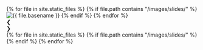 ---
---
<style>.main-content {padding: 0}</style>

<div class="w3-display-container">
    {% for file in site.static_files %}
        {% if file.path contains "/images/slides/" %}
            <img class="mySlides w3-animate-opacity" src="{{ file.path }}" alt="{{ file.basename }}">
        {% endif %}
    {% endfor %}
    <div class="w3-center w3-container w3-section w3-text-white w3-display-bottommiddle" style="width:100%">
        <div class="w3-left w3-hover-text-khaki cursor" onclick="plusDivs(-1)">&#10094;</div>
        <div class="w3-right w3-hover-text-khaki cursor" onclick="plusDivs(1)">&#10095;</div>
        {% for file in site.static_files %}
            {% if file.path contains "/images/slides/" %}
                <span class="w3-badge dotnavi w3-border w3-transparent w3-hover-white" onclick="currentDiv({% increment index %})"></span>
            {% endif %}
        {% endfor %}
    </div>
</div>

<script>
    var slideIndex = 1;
    var autoInterval,autoTimeout;
    showDivs(1);
    iniautoshow();

    function iniautoshow() {
        autoInterval = setInterval(autoshow, 3000);
    }

    function autoshow() {
        showDivs(slideIndex += 1);
    }

    function plusDivs(n) {
    showDivs(slideIndex += n);
    clearInterval(autoInterval);
    clearTimeout(autoTimeout);
    iniautoshow();
    }

    function currentDiv(n) {
    showDivs(slideIndex = n+1);
    clearInterval(autoInterval);
    clearTimeout(autoTimeout);
    autoTimeout = setTimeout(iniautoshow, 8000);
    }

    function showDivs(n) {
    var i;
    var x = document.getElementsByClassName("mySlides");
    var dots = document.getElementsByClassName("dotnavi");
    if (n > x.length) {slideIndex = 1}    
    if (n < 1) {slideIndex = x.length}
    for (i = 0; i < x.length; i++) {
        if (x[i].style.display = "block"){
            x[i].style.display = "none";
        }
    }
    for (i = 0; i < dots.length; i++) {
        dots[i].className = dots[i].className.replace(" w3-white", "");
    }
    x[slideIndex-1].style.display = "block";
    dots[slideIndex-1].className += " w3-white";
    }
</script>